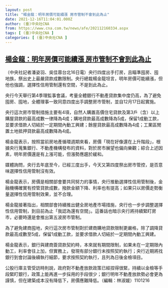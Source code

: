 ```yaml
---
layout: post
title: "楊金龍：明年房價可能續漲 房市管制不會到此為止"
date: 2021-12-16T11:04:01.000Z
author: (臺)中央社CNA
from: https://www.cna.com.tw/news/afe/202112160334.aspx
tags: [ (臺)中央社CNA ]
categories: [ (臺)中央社CNA ]
---
```

<!--1639652641000-->
[楊金龍：明年房價可能續漲 房市管制不會到此為止](https://www.cna.com.tw/news/afe/202112160334.aspx)
------

<div>
<div></div><div><p>（中央社記者潘姿羽、吳佳蓉台北16日電）央行四度出手打房，且瞄準囤房、囤地族，祭出史上最嚴貸款成數限制。央行總裁楊金龍坦言，明年房價可能續漲，但他也強調，選擇性信用管制還有空間，不是到此為止。</p><p>央行今天舉行第4季理監事會議，考量全體銀行不動產貸款集中度仍高，為了避免囤房、囤地，全體理事一致同意四度出手調整房市管制，並自12月17日起實施。</p><p>央行這次房市管制措施主要有4項，自然人購置高價住宅貸款及第3戶（含）以上購屋貸款的最高成數一律降為4成；購地貸款最高成數降為5成，保留1成動工款，並要求借款人切結於一定期間內動工興建；餘屋貸款最高成數降為4成；工業區閒置土地抵押貸款最高成數降為4成。</p><p>楊金龍表示，按照當前房地產循環週期來看，房價「現在好像還在上升階段」，根據央行蒐集銀行、不動產機構發布的資料，對於房市展望也偏向樂觀；綜合上述因素，明年房價還是有上漲可能，但漲勢應趨於緩和。</p><p>媒體詢問，央行去年底至今，已經三度出手，今天又第四度祭出房市管控，是否意味選擇性信用管制沒有效。</p><p>楊金龍表示，房價是相關部會要共同努力的事情，央行推動選擇性信用管制後，金融機構確實有控管貸款成數，撥款金額下降、利率也有提高；如果只以房價走勢衡量選擇性信用管制效果，並不合理。</p><p>楊金龍接著指出，相關部會持續推出健全房地產市場措施，央行也一步步調整選擇性信用管制，到目前為止「我認為還有空間」。這番話也暗示央行將持續緊盯房市，必要時還是會推出第五波房市管制。</p><p>為了避免建商囤地，央行這次房市管制對於建商購地貸款限制更嚴格，除了調降貸款最高成數至5成，保留1成動工款，並要求借款人切結於一定期間內動工興建。</p><p>楊金龍表示，銀行與建商簽貸款契約時，本來就有期間限制，如果未在一定期限內動工，利率會往上加，但實務上，發現有部分銀行未按照契約執行；央行近期將找銀行到會討論後續執行細節，要求按照契約執行，且列為日後金檢項目。</p><p>公股行庫主管受訪時則說，政府對不動產放款政策已經捏得很緊，持續以金檢等手段緊盯銀行，政策上能再進一步採用的手段很少；銀行明年不動產放款勢必會更為謹慎，但在建築成本沒有降低下，房價應難降低。（編輯：林淑媛）1101216</p></div>
</div>
